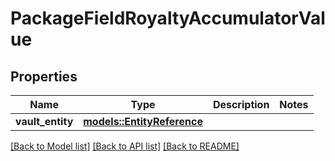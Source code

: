 # PackageFieldRoyaltyAccumulatorValue

## Properties

Name | Type | Description | Notes
------------ | ------------- | ------------- | -------------
**vault_entity** | [**models::EntityReference**](EntityReference.md) |  | 

[[Back to Model list]](../README.md#documentation-for-models) [[Back to API list]](../README.md#documentation-for-api-endpoints) [[Back to README]](../README.md)



